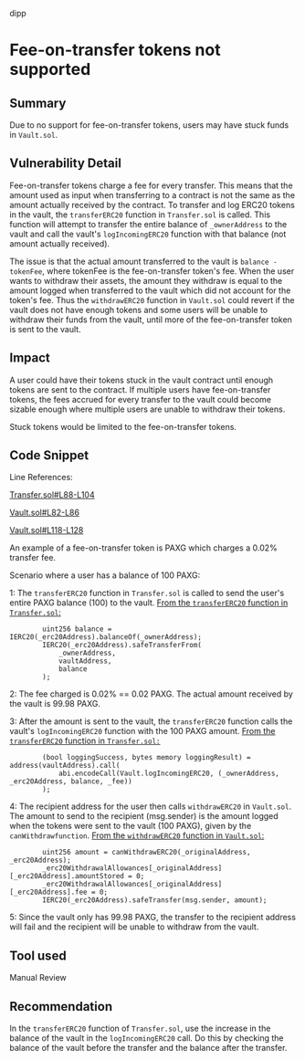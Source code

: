 dipp
# Fee-on-transfer tokens not supported

## Summary

Due to no support for fee-on-transfer tokens, users may have stuck funds in ```Vault.sol```.

## Vulnerability Detail

Fee-on-transfer tokens charge a fee for every transfer. This means that the amount used as input when transferring to a contract is not the same as the amount actually received by the contract. To transfer and log ERC20 tokens in the vault, the ```transferERC20``` function in ```Transfer.sol``` is called. This function will attempt to transfer the entire balance of ```_ownerAddress``` to the vault and call the vault's ```logIncomingERC20``` function with that balance (not amount actually received).

The issue is that the actual amount transferred to the vault is ```balance - tokenFee```, where tokenFee is the fee-on-transfer token's fee. When the user wants to withdraw their assets, the amount they withdraw is equal to the amount logged when transferred to the vault which did not account for the token's fee. Thus the ```withdrawERC20``` function in ```Vault.sol``` could revert if the vault does not have enough tokens and some users will be unable to withdraw their funds from the vault, until more of the fee-on-transfer token is sent to the vault.

## Impact

A user could have their tokens stuck in the vault contract until enough tokens are sent to the contract. If multiple users have fee-on-transfer tokens, the fees accrued for every transfer to the vault could become sizable enough where multiple users are unable to withdraw their tokens.

Stuck tokens would be limited to the fee-on-transfer tokens.

## Code Snippet

Line References:

[Transfer.sol#L88-L104](https://github.com/Harpieio/contracts/blob/97083d7ce8ae9d85e29a139b1e981464ff92b89e/contracts/Transfer.sol#L88-L104)

[Vault.sol#L82-L86](https://github.com/Harpieio/contracts/blob/97083d7ce8ae9d85e29a139b1e981464ff92b89e/contracts/Vault.sol#L82-L86)

[Vault.sol#L118-L128](https://github.com/Harpieio/contracts/blob/97083d7ce8ae9d85e29a139b1e981464ff92b89e/contracts/Vault.sol#L118-L128)

An example of a fee-on-transfer token is PAXG which charges a 0.02% transfer fee.

Scenario where a user has a balance of 100 PAXG:

1: The ```transferERC20``` function in ```Transfer.sol``` is called to send the user's entire PAXG balance (100) to the vault.
[From the ```transferERC20``` function in ```Transfer.sol```:](https://github.com/Harpieio/contracts/blob/97083d7ce8ae9d85e29a139b1e981464ff92b89e/contracts/Transfer.sol#L92-L97)
```solidity
        uint256 balance = IERC20(_erc20Address).balanceOf(_ownerAddress);
        IERC20(_erc20Address).safeTransferFrom(
            _ownerAddress, 
            vaultAddress, 
            balance
        );
```

2: The fee charged is 0.02% == 0.02 PAXG. The actual amount received by the vault is 99.98 PAXG.

3: After the amount is sent to the vault, the ```transferERC20``` function calls the vault's ```logIncomingERC20``` function with the 100 PAXG amount.
[From the ```transferERC20``` function in ```Transfer.sol:```](https://github.com/Harpieio/contracts/blob/97083d7ce8ae9d85e29a139b1e981464ff92b89e/contracts/Transfer.sol#L98-L100)
```solidity
        (bool loggingSuccess, bytes memory loggingResult) = address(vaultAddress).call(
            abi.encodeCall(Vault.logIncomingERC20, (_ownerAddress, _erc20Address, balance, _fee))
        );
```

4: The recipient address for the user then calls ```withdrawERC20``` in ```Vault.sol```. The amount to send to the recipient (msg.sender) is the amount logged when the tokens were sent to the vault (100 PAXG), given by the ```canWithdrawfunction```.
[From the ```withdrawERC20``` function in ```Vault.sol```:](https://github.com/Harpieio/contracts/blob/97083d7ce8ae9d85e29a139b1e981464ff92b89e/contracts/Vault.sol#L124-L127)
```solidity
        uint256 amount = canWithdrawERC20(_originalAddress, _erc20Address);
        _erc20WithdrawalAllowances[_originalAddress][_erc20Address].amountStored = 0;
        _erc20WithdrawalAllowances[_originalAddress][_erc20Address].fee = 0;
        IERC20(_erc20Address).safeTransfer(msg.sender, amount);
```

5: Since the vault only has 99.98 PAXG, the transfer to the recipient address will fail and the recipient will be unable to withdraw from the vault.

## Tool used

Manual Review

## Recommendation

In the ```transferERC20``` function of ```Transfer.sol```, use the increase in the balance of the vault in the ```logIncomingERC20``` call. Do this by checking the balance of the vault before the transfer and the balance after the transfer.

